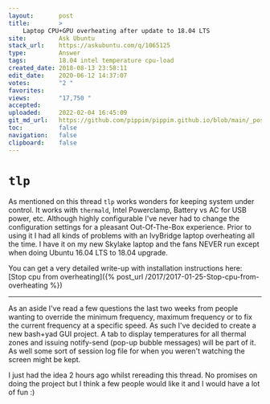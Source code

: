 ```yaml
---
layout:       post
title:        >
    Laptop CPU+GPU overheating after update to 18.04 LTS
site:         Ask Ubuntu
stack_url:    https://askubuntu.com/q/1065125
type:         Answer
tags:         18.04 intel temperature cpu-load
created_date: 2018-08-13 23:58:11
edit_date:    2020-06-12 14:37:07
votes:        "2 "
favorites:    
views:        "17,750 "
accepted:     
uploaded:     2022-02-04 16:45:09
git_md_url:   https://github.com/pippim/pippim.github.io/blob/main/_posts/2018/2018-08-13-Laptop-CPU_GPU-overheating-after-update-to-18.04-LTS.md
toc:          false
navigation:   false
clipboard:    false
---
```


# `tlp` 

As mentioned on this thread `tlp` works wonders for keeping system under control. It works with `thermald`, Intel Powerclamp, Battery vs AC for USB power, etc. Although highly configurable I've never had to change the configuration settings for a pleasant Out-Of-The-Box experience. Prior to using it I had all kinds of problems with an IvyBridge laptop overheating all the time. I have it on my new Skylake laptop and the fans NEVER run except when doing Ubuntu 16.04 LTS to 18.04 upgrade.

You can get a very detailed write-up with installation instructions here: [Stop cpu from overheating]({% post_url /2017/2017-01-25-Stop-cpu-from-overheating %})


----------

As an aside I've read a few questions the last two weeks from people wanting to override the minimum frequency, maximum frequency or to fix the current frequency at a specific speed. As such I've decided to create a new bash+yad GUI project. A tab to display temperatures for all thermal zones and issuing notify-send (pop-up bubble messages) will be part of it. As well some sort of session log file for when you weren't watching the screen might be kept.

I just had the idea 2 hours ago whilst rereading this thread. No promises on doing the project but I think a few people would like it and I would have a lot of fun :)

